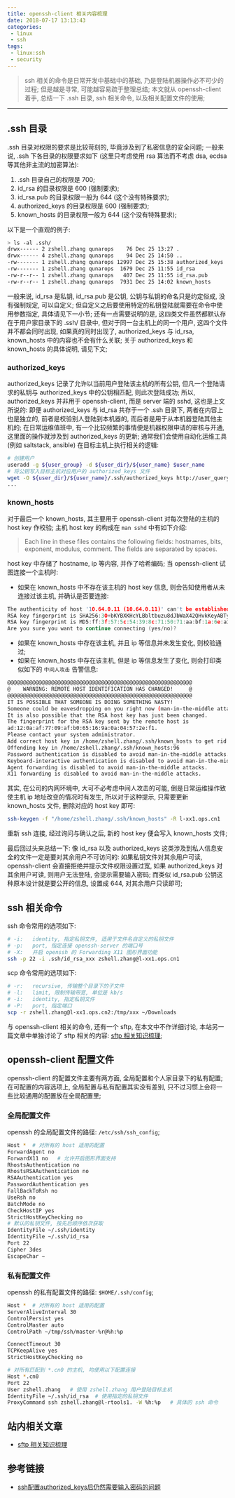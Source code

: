 ```yaml
---
title: openssh-client 相关内容梳理
date: 2018-07-17 13:13:43
categories:
 - linux
 - ssh
tags:
 - linux:ssh
 - security
---
```


> ssh 相关的命令是日常开发中基础中的基础, 乃是登陆机器操作必不可少的过程; 但是越是寻常, 可能越容易疏于整理总结; 本文就从 openssh-client 着手, 总结一下 .ssh 目录, ssh 相关命令, 以及相关配置文件的使用;

<!--more-->

------

## **.ssh 目录**
.ssh 目录对权限的要求是比较苛刻的, 毕竟涉及到了私密信息的安全问题; 一般来说, .ssh 下各目录的权限要求如下 (这里只考虑使用 rsa 算法而不考虑 dsa, ecdsa 等其他非主流的加密算法):

1. .ssh 目录自己的权限是 700;
2. id_rsa 的目录权限是 600 (强制要求);
3. id_rsa.pub 的目录权限一般为 644 (这个没有特殊要求);
3. authorized_keys 的目录权限是 600 (强制要求);
4. known_hosts 的目录权限一般为 644 (这个没有特殊要求);

以下是一个直观的例子:
``` bash
> ls -al .ssh/
drwx------ 2 zshell.zhang qunarops    76 Dec 25 13:27 .
drwx------ 4 zshell.zhang qunarops    94 Dec 25 14:50 ..
-rw------- 1 zshell.zhang qunarops 12997 Dec 25 15:38 authorized_keys
-rw------- 1 zshell.zhang qunarops  1679 Dec 25 11:55 id_rsa
-rw-r--r-- 1 zshell.zhang qunarops   407 Dec 25 11:55 id_rsa.pub
-rw-r--r-- 1 zshell.zhang qunarops  7931 Dec 25 14:02 known_hosts
```
一般来说, id_rsa 是私钥, id_rsa.pub 是公钥, 公钥与私钥的命名只是约定俗成, 没有强制规定, 可以自定义; 但自定义之后要使用特定的私钥登陆就需要在命令中使用参数指定, 具体请见下一小节;
还有一点需要说明的是, 这四类文件虽然都默认存在于用户家目录下的 .ssh/ 目录中, 但对于同一台主机上的同一个用户, 这四个文件并不都会同时出现,  如果真的同时出现了, authorized_keys 与 id_rsa, known_hosts 中的内容也不会有什么关联; 关于 authorized_keys 和 known_hosts 的具体说明, 请见下文;

### **authorized_keys**
authorized_keys 记录了允许以当前用户登陆该主机的所有公钥, 但凡一个登陆请求的私钥与 authorized_keys 中的公钥相匹配, 则此次登陆成功; 所以, authorized_keys 并非用于 openssh-client, 而是 server 端的 sshd, 这也是上文所说的: 即便 authorized_keys 与 id_rsa 共存于一个 .ssh 目录下, 两者在内容上也是独立的, 前者是校验别人登陆到本机器的, 而后者是用于从本机器登陆其他主机的;
在日常运维值班中, 有一个比较频繁的事情便是机器权限申请的审核与开通, 这里面的操作就涉及到 authorized_keys 的更新; 通常我们会使用自动化运维工具 (例如 saltstack, ansible) 在目标主机上执行相关的逻辑:
``` bash
# 创建用户
useradd -g ${user_group} -d ${user_dir}/${user_name} $user_name
# 将公钥写入目标主机对应用户的 authorized_keys 文件
wget -O ${user_dir}/${user_name}/.ssh/authorized_keys http://user_query_service_url/${user_name}/id_rsa.pub
...
```

### **known_hosts**
对于最后一个 known_hosts, 其主要用于 openssh-client 对每次登陆的主机的 host key 作校验; 主机 host key 的构成在 `man sshd` 中有如下介绍:
> Each line in these files contains the following fields: hostnames, bits, exponent, modulus, comment.  The fields are separated by spaces.

host key 中存储了 hostname, ip 等内容, 并作了哈希编码; 当 openssh-client 试图连接一个主机时:

* 如果在 known_hosts 中不存在该主机的 host key 信息, 则会告知使用者从未连接过该主机, 并确认是否要连接:

``` c
The authenticity of host '10.64.0.11 (10.64.0.11)' can't be established.
RSA key fingerprint is SHA256:3O+bKYBXKHcYLBbltbuzu8dJbWaX42QHvkKeyABTyqU.
RSA key fingerprint is MD5:ff:3f:57:5c:54:39:8c:71:50:71:aa:bf:1a:6e:a1:0f.
Are you sure you want to continue connecting (yes/no)?
```
* 如果在 known_hosts 中存在该主机, 并且 ip 等信息并未发生变化, 则校验通过;
* 如果在 known_hosts 中存在该主机, 但是 ip 等信息发生了变化, 则会打印类似如下的 `中间人攻击` 告警信息:

``` bash
@@@@@@@@@@@@@@@@@@@@@@@@@@@@@@@@@@@@@@@@@@@@@@@@@@@@@@@@@@@
@    WARNING: REMOTE HOST IDENTIFICATION HAS CHANGED!     @
@@@@@@@@@@@@@@@@@@@@@@@@@@@@@@@@@@@@@@@@@@@@@@@@@@@@@@@@@@@
IT IS POSSIBLE THAT SOMEONE IS DOING SOMETHING NASTY!
Someone could be eavesdropping on you right now (man-in-the-middle attack)!
It is also possible that the RSA host key has just been changed.
The fingerprint for the RSA key sent by the remote host is
ad:12:0a:af:77:09:af:b0:65:16:9a:0a:04:57:2e:f1.
Please contact your system administrator.
Add correct host key in /home/zshell.zhang/.ssh/known_hosts to get rid of this message.
Offending key in /home/zshell.zhang/.ssh/known_hosts:96
Password authentication is disabled to avoid man-in-the-middle attacks.
Keyboard-interactive authentication is disabled to avoid man-in-the-middle attacks.
Agent forwarding is disabled to avoid man-in-the-middle attacks.
X11 forwarding is disabled to avoid man-in-the-middle attacks.
```
其实, 在公司的内网环境中, 大可不必考虑中间人攻击的可能, 倒是日常运维操作致使主机 ip 地址改变的情况时有发生, 所以对于这种提示, 只需要更新 known_hosts 文件, 删除对应的 host key 即可:
``` bash
ssh-keygen -f "/home/zshell.zhang/.ssh/known_hosts" -R l-xx1.ops.cn1
```
重新 ssh 连接, 经过询问与确认之后, 新的 host key 便会写入 known_hosts 文件;

最后回过头来总结一下:
像 id_rsa 以及 authorized_keys 这类涉及到私人信息安全的文件一定是要对其余用户不可访问的: 如果私钥文件对其余用户可读, openssh-client 会直接拒绝并提示文件权限设置过宽, 如果 authorized_keys 对其余用户可读, 则用户无法登陆, 会提示需要输入密码; 而类似 id_rsa.pub 公钥这种原本设计就是要公开的信息, 设置成 644, 对其余用户只读即可;

## **ssh 相关命令**
ssh 命令常用的选项如下:
``` bash
# -i:   identity, 指定私钥文件, 适用于文件名自定义的私钥文件
# -p:   port, 指定连接 openssh-server 的端口号
# -X:   开启 openssh 的 Forwarding X11 图形界面功能
ssh -p 22 -i .ssh/id_rsa_xxx zshell.zhang@l-xx1.ops.cn1
```
scp 命令常用的选项如下:
``` bash
# -r:   recursive, 传输整个目录下的子文件
# -l:   limit, 限制传输带宽, 单位是 kb/s
# -i:   identity, 指定私钥文件
# -P:   port, 指定端口
scp -r zshell.zhang@l-xx1.ops.cn2:/tmp/xxx ~/Downloads
```
与 openssh-client 相关的命令, 还有一个 sftp, 在本文中不作详细讨论, 本站另一篇文章中单独讨论了 sftp 相关的内容: [sftp 相关知识梳理]();

## **openssh-client 配置文件**
openssh-client 的配置文件主要有两方面, 全局配置和个人家目录下的私有配置; 在可配置的内容选项上, 全局配置与私有配置其实没有差别, 只不过习惯上会将一些比较通用的配置放在全局配置里;

### **全局配置文件**
openssh 的全局配置文件的路径: `/etc/ssh/ssh_config`;
``` bash
Host *  # 对所有的 host 适用的配置
ForwardAgent no
ForwardX11 no   # 允许开启图形界面支持
RhostsAuthentication no
RhostsRSAAuthentication no
RSAAuthentication yes
PasswordAuthentication yes
FallBackToRsh no
UseRsh no
BatchMode no
CheckHostIP yes
StrictHostKeyChecking no
# 默认的私钥文件, 按先后顺序依次获取
IdentityFile ~/.ssh/identity
IdentityFile ~/.ssh/id_rsa
Port 22
Cipher 3des
EscapeChar ~
```

### **私有配置文件**
openssh 的私有配置文件的路径: `$HOME/.ssh/config`;
``` bash
Host *  # 对所有的 host 适用的配置
ServerAliveInterval 30
ControlPersist yes
ControlMaster auto
ControlPath ~/tmp/ssh/master-%r@%h:%p

ConnectTimeout 30
TCPKeepAlive yes
StrictHostKeyChecking no

# 对所有匹配到 *.cn0 的主机, 均使用以下配置连接
Host *.cn0
Port 22
User zshell.zhang   # 使用 zshell.zhang 用户登陆目标主机
IdentityFile ~/.ssh/id_rsa  # 使用指定的私钥文件
ProxyCommand ssh zshell.zhang@l-rtools1. -W %h:%p   # 具体的 ssh 命令
```

## **站内相关文章**
- [sftp 相关知识梳理]()

## **参考链接**
- [ssh配置authorized_keys后仍然需要输入密码的问题](https://www.cnblogs.com/snowbook/p/5671406.html)

